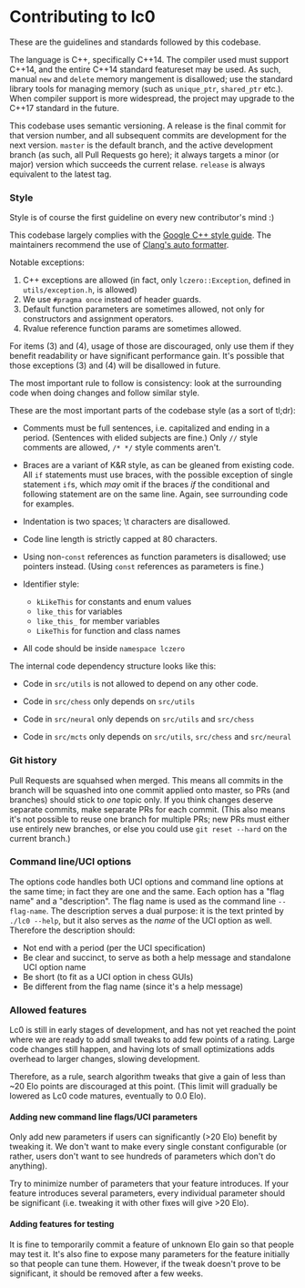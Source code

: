# Contributing to lc0

These are the guidelines and standards followed by this codebase.

The language is C++, specifically C++14. The compiler used must support C++14, and the entire C++14 standard featureset may be used. As such, manual `new` and `delete` memory mangement is disallowed; use the standard library tools for managing memory (such as `unique_ptr`, `shared_ptr` etc.). When compiler support is more widespread, the project may upgrade to the C++17 standard in the future.

This codebase uses semantic versioning. A release is the final commit for that version number, and all subsequent commits are development for the next version. `master` is the default branch, and the active development branch (as such, all Pull Requests go here); it always targets a minor (or major) version which succeeds the current relase. `release` is always equivalent to the latest tag.


### Style

Style is of course the first guideline on every new contributor's mind :)

This codebase largely complies with the [Google C++ style guide](https://google.github.io/styleguide/cppguide.html). The maintainers recommend the use of [Clang's auto formatter](https://clang.llvm.org/docs/ClangFormatStyleOptions.html).

Notable exceptions:
 1. C++ exceptions are allowed (in fact, only `lczero::Exception`, defined in `utils/exception.h`, is allowed)
 2. We use `#pragma once` instead of header guards.
 3. Default function parameters are sometimes allowed, not only for constructors and assignment operators.
 4. Rvalue reference function params are sometimes allowed.

For items (3) and (4), usage of those are discouraged, only use them if they benefit readability or have significant performance gain. It's possible that those exceptions (3) and (4) will be disallowed in future.

The most important rule to follow is consistency: look at the surrounding code when doing changes and follow similar style.

These are the most important parts of the codebase style (as a sort of tl;dr):

 * Comments must be full sentences, i.e. capitalized and ending in a period. (Sentences with elided subjects are fine.) Only `//` style comments are allowed, `/* */` style comments aren't.

 * Braces are a variant of K&R style, as can be gleaned from existing code. All `if` statements must use braces, with the possible exception of single statement `if`s, which *may* omit if the braces *if* the conditional and following statement are on the same line. Again, see surrounding code for examples.

 * Indentation is two spaces; \t characters are disallowed.

 * Code line length is strictly capped at 80 characters.

 * Using non-`const` references as function parameters is disallowed; use pointers instead. (Using `const` references as parameters is fine.)

 * Identifier style:
   - `kLikeThis` for constants and enum values
   - `like_this` for variables
   - `like_this_` for member variables
   - `LikeThis` for function and class names

 * All code should be inside `namespace lczero`

The internal code dependency structure looks like this:

 * Code in `src/utils` is not allowed to depend on any other code.

 * Code in `src/chess` only depends on `src/utils`

 * Code in `src/neural` only depends on `src/utils` and `src/chess`

 * Code in `src/mcts` only depends on `src/utils`, `src/chess` and `src/neural`


### Git history

Pull Requests are squahsed when merged. This means all commits in the branch will be squashed into one commit applied onto master, so PRs (and branches) should stick to *one* topic only. If you think changes deserve separate commits, make separate PRs for each commit. (This also means it's not possible to reuse one branch for multiple PRs; new PRs must either use entirely new branches, or else you could use `git reset --hard` on the current branch.)


### Command line/UCI options

The options code handles both UCI options and command line options at the same time; in fact they are one and the same. Each option has a "flag name" and a "description". The flag name is used as the command line `--flag-name`. The description serves a dual purpose: it is the text printed by `./lc0 --help`, but it also serves as the *name* of the UCI option as well. Therefore the description should:

 * Not end with a period (per the UCI specification)
 * Be clear and succinct, to serve as both a help message and standalone UCI option name
 * Be short (to fit as a UCI option in chess GUIs)
 * Be different from the flag name (since it's a help message)


### Allowed features

Lc0 is still in early stages of development, and has not yet reached the point where we are ready to add small tweaks to add few points of a rating. Large code changes still happen, and having lots of small optimizations adds overhead to larger changes, slowing development.

Therefore, as a rule, search algorithm tweaks that give a gain of less than ~20 Elo points are discouraged at this point. (This limit will gradually be lowered as Lc0 code matures, eventually to 0.0 Elo).


#### Adding new command line flags/UCI parameters

Only add new parameters if users can significantly (>20 Elo) benefit by tweaking it. We don't want to make every single constant configurable (or rather, users don't want to see hundreds of parameters which don't do anything).

Try to minimize number of parameters that your feature introduces. If your feature introduces several parameters, every individual parameter should be significant (i.e. tweaking it with other fixes will give >20 Elo).


#### Adding features for testing

It is fine to temporarily commit a feature of unknown Elo gain so that people may test it. It's also fine to expose many parameters for the feature initially so that people can tune them. However, if the tweak doesn't prove to be significant, it should be removed after a few weeks.

